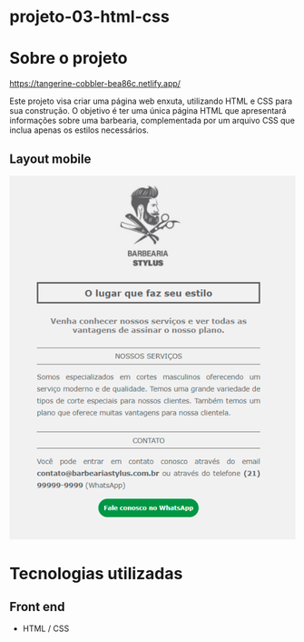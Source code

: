 # projeto-03-html-css

# Sobre o projeto
https://tangerine-cobbler-bea86c.netlify.app/

Este projeto visa criar uma página web enxuta, utilizando HTML e CSS para sua construção. O objetivo é ter uma única página HTML que apresentará informações sobre uma barbearia, complementada por um arquivo CSS que inclua apenas os estilos necessários.


## Layout mobile
![Mobile 1](https://github.com/dev-jefferson-lopes/projeto-03-html-css/blob/main/assets/img/pagina.png)

# Tecnologias utilizadas
## Front end
- HTML / CSS

